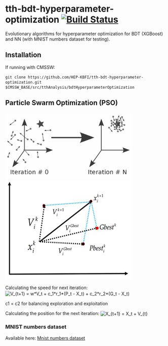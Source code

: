 # tth-bdt-hyperparameter-optimization [![Build Status](https://github.com/HEP-KBFI/tth-bdt-hyperparameter-optimization.svg?branch=master)](https://github.com/HEP-KBFI/tth-bdt-hyperparameter-optimization)
Evolutionary algorithms for hyperparameter optimization for BDT (XGBoost) and NN (with MNIST numbers dataset for testing).


## Installation

If running with CMSSW:

````console
git clone https://github.com/HEP-KBFI/tth-bdt-hyperparameter-optimization.git $CMSSW_BASE/src/tthAnalysis/bdtHyperparameterOptimization
````


## Particle Swarm Optimization (PSO)

<img src="README/pso_overview1.png" alt="Sensitivity" width="400"/>
<img src="README/pso_overview2.png" alt="Sensitivity" width="400"/>


Calculating the speed for next iteration:
<img src="http://bit.ly/2VvaTvW" align="center" border="0" alt="V_{t+1} = w*V_t + c_1*r_1*(P_t - X_t) + c_2*r_2*(G_t - X_t)" width="449" height="18" />

c1 = c2 for balancing exploration and exploitation


Calculating the position for the next iteration:
<img src="http://bit.ly/2BatXXn" align="center" border="0" alt="X_{t+1} = X_t + V_{t}" width="118" height="18" />


### MNIST numbers dataset

Available here:
[Mnist numbers dataset](http://yann.lecun.com/exdb/mnist/)



